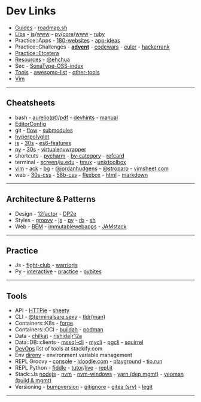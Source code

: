 # Dev Links

* [Guides](devguides.md#dev-guides) - [roadmap.sh](https://roadmap.sh/)
* [Libs](https://libraries.io/) - [js](libjs.md)/[www](http://www.javascripting.com/) - [py](libpython.md)/[core](https://docs.python.org/3/library/)/[www](https://python.libhunt.com/) - [ruby](libruby.md)
* Practice::Apps - [180-websites](https://zube.io/blog/how-i-built-180-websites-in-180-days-and-became-a-yc-fellowship-founder/) - [app-ideas](https://github.com/florinpop17/app-ideas)
* Practice::Challenges - **[advent](http://adventofcode.com/)** - [codewars](https://www.codewars.com/) - [euler](https://projecteuler.net) - [hackerrank](https://www.hackerrank.com/)
* [Practice::Etcetera](#practice)
* [Resources](https://github.com/zero-to-mastery/resources) - [@ehchua](https://www3.ntu.edu.sg/home/ehchua/programming/)
* Sec - [SonaType-OSS-index](https://ossindex.sonatype.org/)
* [Tools](#tools) - [awesomo-list](https://github.com/lk-geimfari/awesomo) - [other-tools](devtools.md#dev-tools)
* [Vim](vim.md#vim)

---

## Cheatsheets

* bash - [aurelio(pt)](https://aurelio.net/shell/canivete/)/[pdf](https://aurelio.net/shell/canivete/pdf/canivete-shell.pdf) - [devhints](https://devhints.io/bash) - [manual](https://www.gnu.org/software/bash/manual/bash.html)
* [EditorConfig](https://github.com/editorconfig/editorconfig/wiki/EditorConfig-Properties)
* git - [flow](https://danielkummer.github.io/git-flow-cheatsheet/) - [submodules](https://services.github.com/on-demand/downloads/submodule-vs-subtree-cheat-sheet/)
* [hyperpolyglot](http://hyperpolyglot.org/)
* [js](https://mbeaudru.github.io/modern-js-cheatsheet/) - [30s](https://github.com/Chalarangelo/30-seconds-of-code) - [es6-features](http://es6-features.org/)
* [py](https://www.pythonsheets.com/) - [30s](https://github.com/kriadmin/30-seconds-of-python-code) - [virtualenvwrapper](https://virtualenvwrapper.readthedocs.io/en/latest/command_ref.html)
* shortcuts - [pycharm](https://www.jetbrains.com/help/pycharm/mastering-keyboard-shortcuts.html) - [by-category](https://www.jetbrains.com/help/pycharm/keyboard-shortcuts-by-category.html) - [refcard](https://resources.jetbrains.com/storage/products/pycharm/docs/PyCharm_ReferenceCard.pdf)
* terminal - [screen](http://aperiodic.net/screen/quick_reference)/[iu.edu](https://kb.iu.edu/d/acuy) - [tmux](https://www.outcoldman.com/cheatsheets/tmux/) - [unixtoolbox](http://cb.vu/unixtoolbox.xhtml)
* [vim](http://www.viemu.com/a_vi_vim_graphical_cheat_sheet_tutorial.html) - [ack](https://github.com/mileszs/ack.vim#keyboard-shortcuts) - [bg](https://bitbucket.org/tednaleid/vim-shortcut-wallpaper/raw/tip/vim-shortcuts2560x1600.png) - [@jordanhudgens](https://github.com/jordanhudgens/vim-settings/blob/master/vim-cheat-sheet.md) - [@stroparo](https://gist.github.com/stroparo/e848823768679273e58995f94e2f4049#file-vim-mkd) - [vimsheet.com](http://vimsheet.com/)
* web - [30s-css](https://atomiks.github.io/30-seconds-of-css/) - [58b-css](https://jrl.ninja/etc/1/) - [flexbox](https://darekkay.com/dev/flexbox-cheatsheet.html) - [html](https://htmlcheatsheet.com/) - [markdown](https://guides.github.com/pdfs/markdown-cheatsheet-online.pdf)

---

## Architecture & Patterns

* Design - [12factor](https://12factor.net) - [DP2e](http://www.ccs.neu.edu/home/matthias/HtDP2e/)
* Styles - [groovy](http://groovy-lang.org/style-guide.html) - [js](https://github.com/standard/standard) - [py](https://pep8.org/) - [rb](https://github.com/bbatsov/ruby-style-guide) - [sh](https://google.github.io/styleguide/shell.xml)
* Web - [BEM](http://getbem.com/introduction/) - [immutablewebapps](https://immutablewebapps.org/) - [JAMstack](https://jamstack.org)

---

## Practice

* Js - [fight-club](https://jsfight.club/) - [warriorjs](https://warriorjs.com/)
* Py - [interactive](https://github.com/donnemartin/interactive-coding-challenges#interactive-coding-challenges) - [practice](http://www.practicepython.org/) - [pybites](https://pybit.es/pages/challenges.html)

---

## Tools

* API - [HTTPie](https://httpie.org/doc) - [sheety](https://sheety.co/)
* CLI - [@terminalsare.sexy](https://terminalsare.sexy/) - [tldr(man)](https://github.com/tldr-pages/tldr)
* Containers::K8s - [forge](https://forge.sh/)
* Containers::OCI - [buildah](https://buildah.io/) - [podman](https://podman.io/)
* Data - [chilkat](https://tools.chilkat.io/) - [rishida|r12a](https://r12a.github.io/)
* Data::DB::clients - [mssql-cli](https://github.com/dbcli/mssql-cli) - [mycli](http://www.mycli.net) - [pgcli](https://www.pgcli.com) - [squirrel](http://www.squirrelsql.org/)
* [DevOps](https://stackify.com/top-devops-tools/) list of tools at stackify.com
* Env [direnv](https://direnv.net/) - environment variable management
* REPL Groovy - [console](https://groovyconsole.appspot.com/) - [jdoodle.com](https://www.jdoodle.com/execute-groovy-online) - [playground](https://groovy-playground.appspot.com/) - [tio.run](https://tio.run/#groovy)
* REPL Python - [fiddle](http://pythonfiddle.com/) - [tutor](http://pythontutor.com/)/[live](http://pythontutor.com/live.html#mode=edit) - [repl.it](https://repl.it/languages/python3)
* Stack::Js [nodejs](https://nodejs.org/en/) - [nvm](https://github.com/creationix/nvm) - [nvm-windows](https://github.com/coreybutler/nvm-windows) - [yarn (dep mgmt)](https://yarnpkg.com/lang/en/) - [yeoman (build & mgmt)](https://yeoman.io/)
* Versioning - [bumpversion](https://github.com/peritus/bumpversion) - [gitignore](https://github.com/github/gitignore) - [gitea (srv)](https://gitea.io/en-us/) - [legit](https://github.com/kennethreitz/legit)

---


